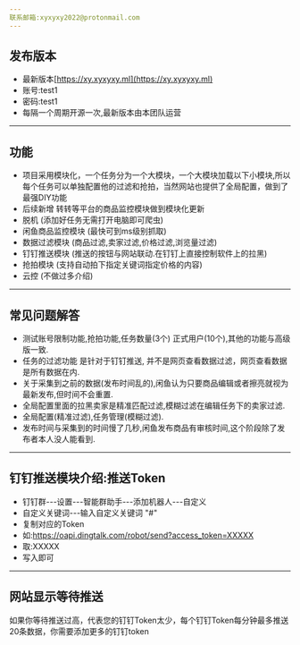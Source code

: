 ```yaml
---
联系邮箱:xyxyxy2022@protonmail.com
---
```

发布版本
--- 
- 最新版本[https://xy.xyxyxy.ml](https://xy.xyxyxy.ml)
- 账号:test1
- 密码:test1
- 每隔一个周期开源一次,最新版本由本团队运营
---
功能
---
- 项目采用模块化，一个任务分为一个大模块，一个大模块加载以下小模块,所以每个任务可以单独配置他的过滤和抢拍，当然网站也提供了全局配置，做到了最强DIY功能 
- 后续新增 转转等平台的商品监控模块做到模块化更新
- 脱机 (添加好任务无需打开电脑即可爬虫)
- 闲鱼商品监控模块 (最快可到ms级别抓取)
- 数据过滤模块 (商品过滤,卖家过滤,价格过滤,浏览量过滤)
- 钉钉推送模块 (推送的按钮与网站联动.在钉钉上直接控制软件上的拉黑)
- 抢拍模块 (支持自动拍下指定关键词指定价格的内容)
- 云控 (不做过多介绍)
---
常见问题解答
---
- 测试账号限制功能,抢拍功能,任务数量(3个) 正式用户(10个),其他的功能与高级版一致.
- 任务的过滤功能 是针对于钉钉推送, 并不是网页查看数据过滤，网页查看数据是所有数据在内.
- 关于采集到之前的数据(发布时间乱的),闲鱼认为只要商品编辑或者擦亮就视为最新发布,但时间不会重置.
- 全局配置里面的拉黑卖家是精准匹配过滤,模糊过滤在编辑任务下的卖家过滤.
- 全局配置(精准过滤),任务管理(模糊过滤).
- 发布时间与采集到的时间慢了几秒,闲鱼发布商品有审核时间,这个阶段除了发布者本人没人能看到.
---
钉钉推送模块介绍:推送Token
---
- 钉钉群---设置---智能群助手---添加机器人---自定义
- 自定义关键词---输入自定义关键词 "#"
- 复制对应的Token
- 如:https://oapi.dingtalk.com/robot/send?access_token=XXXXX
- 取:XXXXX
- 写入即可
---
网站显示等待推送
---
如果你等待推送过高，代表您的钉钉Token太少，每个钉钉Token每分钟最多推送20条数据，你需要添加更多的钉钉token
